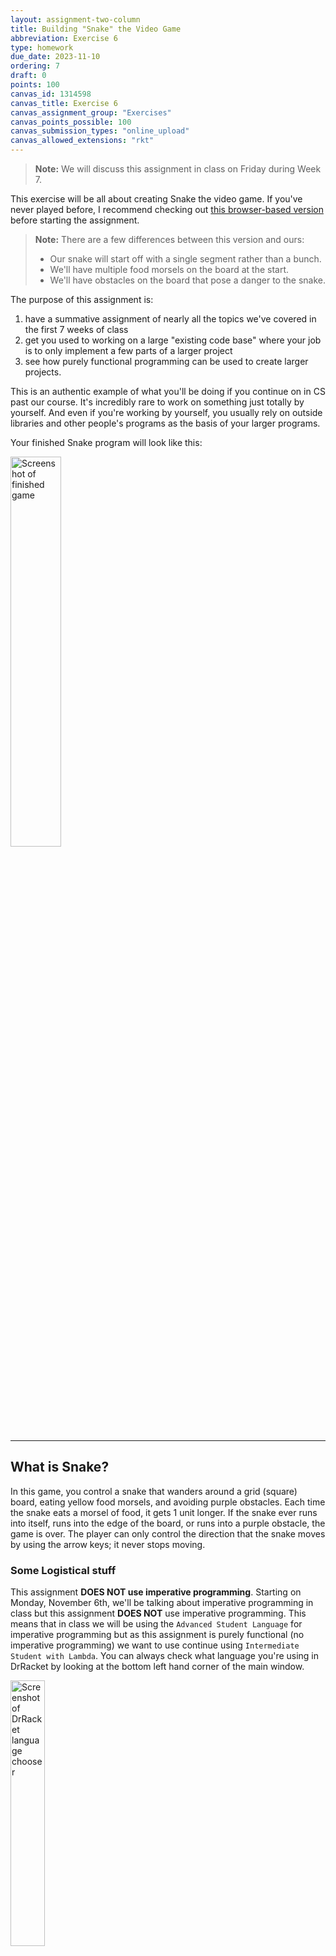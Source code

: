 ```yaml
---
layout: assignment-two-column
title: Building "Snake" the Video Game
abbreviation: Exercise 6
type: homework
due_date: 2023-11-10
ordering: 7
draft: 0
points: 100
canvas_id: 1314598
canvas_title: Exercise 6
canvas_assignment_group: "Exercises"
canvas_points_possible: 100
canvas_submission_types: "online_upload"
canvas_allowed_extensions: "rkt"
---
```


> **Note:** We will discuss this assignment in class on Friday during Week 7.

This exercise will be all about creating Snake the video game. If you've never played before, I recommend checking out [this browser-based version](https://www.mikusa.com/snake/snake.html) before starting the assignment.

> **Note:** There are a few differences between this version and ours:
> * Our snake will start off with a single segment rather than a bunch.
> * We'll have multiple food morsels on the board at the start.
> * We'll have obstacles on the board that pose a danger to the snake.

The purpose of this assignment is:

1. have a summative assignment of nearly all the topics we've covered in the first 7 weeks of class
2. get you used to working on a large "existing code base" where your job is to only implement a few parts of a larger project
3. see how purely functional programming can be used to create larger projects.

This is an authentic example of what you'll be doing if you continue on in CS past our course. It's incredibly rare to work on something just totally by yourself. And even if you're working by yourself, you usually rely on outside libraries and other people's programs as the basis of your larger programs.

Your finished Snake program will look like this:

<img src="{{ site.url }}/assets/exercise_6/finished_snake.png" alt="Screenshot of finished game" style="float: none; width:40%;"/>

* * *

## What is Snake?

In this game, you control a snake that wanders around a grid (square) board, eating yellow food morsels, and avoiding purple obstacles. Each time the snake eats a morsel of food, it gets 1 unit longer. If the snake ever runs into itself, runs into the edge of the board, or runs into a purple obstacle, the game is over. The player can only control the direction that the snake moves by using the arrow keys; it never stops moving.

### Some Logistical stuff

This assignment **DOES NOT use imperative programming**. Starting on Monday, November 6th, we'll be talking about imperative programming in class but this assignment **DOES NOT** use imperative programming. This means that in class we will be using the `Advanced Student Language` for imperative programming but as this assignment is purely functional (no imperative programming) we want to use continue using `Intermediate Student with Lambda`. You can always check what language you're using in DrRacket by looking at the bottom left hand corner of the main window.

<img src="{{ site.url }}/assets/exercise_6/drracket_language.png" alt="Screenshot of DrRacket language chooser" style="float: none; width:33%;" />


### Computer Coordinate Systems
Computers tend to use an odd coordinate system where the top left corner has coordinates `(0, 0)` and the y-coordinate increases in value as you move down. That is, the bottom left corner is at coordinates `(0, SIZE_OF_COORDINATE_SYSTEM)`. For this assignment the provided `snake-lib` file corrects for this behavior, moving the `(0, 0)` coordinate to the bottom left like coordinate systems in math. This means when the snake is moving up you’ll want to increase the y- coordinate and decrease it when the snake is moving down.

Many moons ago we talked about how Racket has some built-in structs that you can take advantage of without having to create them yourself with `define-struct`. One of them is called `posn` which is short for "position."

A `posn` is made up of two properties:
* an `x` value (number)
* a `y` value (number)

Just like our custom `struct`s, this means we have the following functions to create, check, and access data in structs:

* `make-posn: number number -> posn`
* `posn?: any? -> boolean`
* `posn-x: posn -> number`
* `posn-y: posn -> number`

* * *

## How to Get Started
To begin, download the template files below and make sure that all the files `snake-lib.rkt`, `foreign.rkt`, and `exercise_6.rkt` are in a folder where you will do your work.

<a class="nu-button" href="{{ site.url }}/course-files/exercises/exercise_6_template.zip" target="_blank">
    Exercise 6 Starter Files <i class="fas fa-download"></i>
</a>

**DO NOT MAKE ANY CHANGES TO THE FIRST 2 FILES AT ANY POINT.**

You will do your <mark>ALL YOUR WORK in `exercise_6.rkt`</mark>. Make sure your code passes all provided `check-expects` and write additional `check-expects` to ensure you’ve covered all possible situations. 

Additionally, you can only use the libraries already required in the starter code or `"./iterated-images.rkt"` and `"./remove_duplicates.rkt"` (however neither of these are actually required to complete the assignment). If you want to use them, you can copy them over from the earlier exercises.

Finally, `exercise_6.rkt` **MUST START WITH** `(require "./snake_lib.rkt")`; <mark>don't add any code before this line.</mark>

* * *

## Data Definitions

Just like how we've represented different types of data like employees, humans, cars, etc using custom `struct`s, so too can we represent the game of snake using a collection of `struct`s.

For this assignment, we will use several different data definitions (already included in `snake-lib`; **you do not need to make these**, you'll just need to use them). It provides the following `struct` definitions:

* `game`: this keeps track of all the game data including the board
* `snake`: this represents the snake character
* `food`: this will be used to represent the food particles on the board
* `obstacles`: this will be used to represent the obstacles on the board

These definitions are provided in your code _as a reference_ <mark>but the `define-struct` lines must remain commented as they are defined in already in `snake-lib` **for you**.</mark> They are also listed below.

This `snake-lib` also provides two other **variable** definitions:

* `board-length`, the length of one side of the board (measured in terms of snake body segments – by default, this is set to 50)
  * x-coordinates increase from 1 to `board-length` (inclusive) toward the right
  * y-coordinates increase from 1 to `board-length` (inclusive) toward the top
* `play-game`, a function described near the end of this assignment

* * *

### The `game`
```racket
; a game is...
; - (make-game snake (listof posn) (listof posn) number)
;   aka: (define-struct game (snake food obstacles ticks))
```

* the `snake` is described in more detail below (where is the snake on the screen)
* the `food` is described in more detail below (where is the food located on the screen)
* the `obstacles` are described in more detail below (where are the obstacles on the screen)
* the `ticks` just keeps track of how many "turns" have been played (aka how many times has the snake moved)

> **Interlude on Symbols**
> `'down` and its counterparts might look a little weird. It's not a `string`...and it's not a `list`. What the heck is it? The single quote (i.e. `'`) when _not_ paired with a parenthesis (e.g. `'(1 2)`) means: "the following is a **symbol**". `symbol`s are another type of data in Racket that you can think of as "strings without any spaces." Racket knows the symbol ends as soon as it sees a space.
>
> That is `'up` is a **symbol** and `"up"` is a **string**. If you see something that starts with a single quote, it's a symbol. To test to see if something is a `symbol`, you can use the built-in function `symbol?`. To test if two symbols are equal, you can use: `symbol=?`

### The `snake`

```racket
; a snake is...
; - (make-snake direction (listof posn))
;   aka: (define-struct snake (heading segments))
```

So a `snake` is made up:
* a `heading` (`'up`, `'left`, `'down`, or `'right`)
* and a list of `segments` (more below)

#### Snake `segments`

```racket
; segments is either
; - (cons posn empty)
; - (cons posn segments)
```

That is, `segments` is a non-empty list of `posn`s.

### `food`
```racket
; food is either
; - empty
; - (cons posn food)
```

This is basically just a list of `posn`s. If a `(x,y)` point is in this list, that means we'll see it on the board as a yellow food particle at that coordinate point.

### `obstacle-squares` (a specific variable)
```racket
; obstacle-squares is either
; - empty
; - (cons posn obstacle-squares)
```
This is basically just a list of `posn`s. If a `(x,y)` point is in this list, that means we'll see it on the board as a purple obstacle at that coordinate point.

* * *

## Your Job

Your job is to write the following functions (and any necessary helper functions), which will serve as arguments to the `play-game` function. We’ve written about 1 test for each function. You’ll need to write more to properly test your code. I recommend that you write these functions in the order that they appear here (and in the starter code file). <mark>You will not be able to play the game until all functions are completed</mark>, **but you can properly test your functions with `check-expect`s**.

Your work is limited to _defining_ these functions. This is an example of _abstraction_ in software engineering. For instance, you don't have to worry about teaching racket how to listen to the user's keyboard entries or how to launch a popup window for the game. Those things are taken care of in `snake-lib`. You can just take for granted that, for instance, your `change-snake-direction` function (described below) gets the correct direction from the keyboard.

> **Hint**: Remember, in functional programming we can't update the value of a variable. If we want to "update" a game, we have to create a whole new game and update its properties using the values from the old game. So for instance if we wanted to make a new game using some old game `g`...and all we wanted was to update the `g`'s tick counter, we would have to use:
>
>```racket
> (make-game (game-snake g)
>            (game-food g)
>            (game-obstacles g)
>            (+ 1 (game-ticks g))
>```


* * *

### Activity 1. `add-food-to-game`
```racket
add-food-to-game: game posn -> game
```
This function adds a morsel of food at the specified board position.

### Activity 2. `change-snake-direction`
```racket
change-snake-direction: game direction -> game
```
This function changes the direction in which the snake is traveling.

### Activity 3. `game-score`
```racket
game-score: game -> number
```
This function computes the player’s score, based on the snake’s `length` and the time (`ticks`) taken to reach that length. One possibility is to multiply the snake’s length by 100 and subtract the elapsed ticks, but you’re welcome to experiment with other definitions. There's no one correct score to use, but it needs to be numeric **and it needs to stay positive**.

### Activity 4. `game-over?`
```racket
game-over?: game -> boolean
```

The game ends when the snake runs into:
1. Itself - the head is the same as one of the other segments. A snake of length 1 or 2 (of 1 or 2 segments) can reverse direction without running into itself. Once a snake is 3 or more segments, reversing direction will cause it to run into itself and the game should be over. You cannot have an empty snake.
2. A wall - In other words, if the x and y coordinates of all of the snakes segments fall between 1 and 50 (board-length) inclusive it's alive. Otherwise, it's run into a wall. Please be very careful when checking the bounds here.
3. Or an `obstacle` (purple dot) - see if any of the segments have collided with any of the obstacles.

Note that a "dead snake" (aka, game over) is exemplified by the snake turning red on the game board. (The `snake-lib` also takes care of this for you)

> **Hint**: you might find it useful to write helper functions. One for each condition of game over.

_When your snake runs off the top or left side of the board, you’ll see a weird shift of the game board and you’ll be able to see the segment of the snake that is off the side of the board. When it runs off the bottom or right, this will not happen. This is expected behavior and you don't need to worry about it._

### Activity 5. `game-advance`
```racket
game-advance: game -> game
```

**This is the most challenging part of the assignment.**

This function moves the game forward one step. _One step increments the game’s `tick` variable and moves the snake, possibly causing it to eat and grow._

_Moving_ the snake means that the snake both gains and loses a segment (unless it eats). The new segment’s coordinates are determined by the segment that was previously at the front of the snake and the direction the snake is heading. If the snake does not eat, it loses the oldest segment, namely the one that was previously at the end of the snake. To see if the snake has eaten, you should check to see if adding a new segment in the direction of the head collides with a piece of food.

> **Hint**: To remove an element from the end of a list, think about how you can use the `rest` and `reverse` functions (you can find `reverse` in the [Racket Documentation](https://docs.racket-lang.org/htdp-langs/intermediate-lam.html#%28def._htdp-intermediate-lambda._%28%28lib._lang%2Fhtdp-intermediate-lambda..rkt%29._reverse%29%29)).

This function **does not** replace eaten food; `play-game` (in `snake-lib`) handles that task. You **do need to handle removing the eaten food**, however.

> **Hint**: It might be convenient to have <a href="https://bain-cs111.github.io/course-files/quizzes/q3_glossary_compact.pdf">functions that check to see if something is a _member_ of a list or possibly _removes_ certain items of a list.</a>

Below are two examples of the behavior of this function for the snake before and after a single step. The first scenario shows the snake moving upwards without eating. The second is the same scenario except the snake eats a piece of food as it moves upward.

**Without food - Snake moving up**
<img src="{{ site.url }}/assets/exercise_6/snake_first_screenshot.png" alt="Snake screenshot of not eating food" style="float: none; width:33%;"/>

**With food - Snake moving up**
<img src="{{ site.url }}/assets/exercise_6/snake_second_screenshot.png" alt="Snake screenshot of eating food" style="float: none; width:33%;"/>

* * *

### Finally Testing Your Work

After you have written and thoroughly tested these functions (you can fully test these with `check-expect`s before playing the game at all), you’ll notice that we have the below line commented out at the end of the file. Uncomment it to start playing.
```racket
(play game-start)
```

> **Note**: As you work on this assignment, you may consider what would happen if a piece of food happens to appear in the same position as an obstacle. **Please ignore this issue**. That is, don’t worry about testing for this situation. A new piece of food will only appear at a currently “open” location (i.e. one that does not contain a piece of food, an obstacle, or part of the snake). This check is already implemented in `snake_lib.rkt`.

* * *

## Double Checking your Work

Make sure you’ve followed the process outlined in the introduction for every function, and that you’ve thoroughly tested your functions for all possible edge cases.

Before turning your assignment in, **run the file one last time** to make sure that it runs properly and doesn’t generate any exceptions, and all the tests pass. Make sure you've also spent some time writing your OWN `check-expect` calls to test your code.

Assuming they do, submit **only your `exercise_6.rkt` file** on Canvas.

{% include submission_details.md %}
